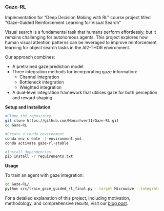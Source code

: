 ### Gaze-RL

Implementation for "Deep Decision Making with RL" course project titled "Gaze-Guided Reinforcement Learning for Visual Search"

Visual search is a fundamental task that humans perform effortlessly, but it remains challenging for autonomous agents. This project explores how human visual attention patterns can be leveraged to improve reinforcement learning for object search tasks in the AI2-THOR environment.

Our approach combines:

- A pretrained gaze prediction model
- Three integration methods for incorporating gaze information:
  - Channel integration
  - Bottleneck integration
  - Weighted integration
- A dual-level integration framework that utilises gaze for both perception and reward shaping

**Setup and Installation**

```bash
#Clone the repository
git clone https://github.com/Monishver11/Gaze-RL.git
cd Gaze-RL

#Create a conda environment
conda env create -f environment.yml
conda activate gaze-rl-stable

#Install dependencies
pip install -r requirements.txt
```

**Usage**

To train an agent with gaze integration:

```bash
cd Gaze-RL/
python src/train_gaze_guided_rl_final.py --target Microwave --integration channel --exp-name gaze_channel_exp
```

For a detailed explanation of this project, including motivation, methodology, and comprehensive results, visit our [blog post](https://monishver11.github.io/projects/2_project/).
